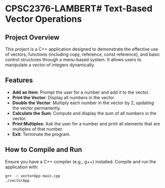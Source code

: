 # CPSC2376-LAMBERT# Text-Based Vector Operations

## Project Overview
This project is a C++ application designed to demonstrate the effective use of vectors, functions (including copy, reference, const reference), and basic control structures through a menu-based system. It allows users to manipulate a vector of integers dynamically.

## Features
- **Add an Item**: Prompt the user for a number and add it to the vector.
- **Print the Vector**: Display all numbers in the vector.
- **Double the Vector**: Multiply each number in the vector by 2, updating the vector permanently.
- **Calculate the Sum**: Compute and display the sum of all numbers in the vector.
- **Print Multiples**: Ask the user for a number and print all elements that are multiples of that number.
- **Exit**: Terminate the program.

## How to Compile and Run
Ensure you have a C++ compiler (e.g., g++) installed. Compile and run the application with:
```bash
g++ -o vectorApp main.cpp
./vectorApp
